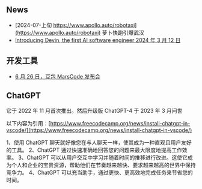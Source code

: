 ## News

- [2024-07-上旬 https://www.apollo.auto/robotaxi](https://www.apollo.auto/robotaxi) 萝卜快跑引爆武汉
- [Introducing Devin, the first AI software engineer 2024 年 3 月 12 日 ](https://www.cognition-labs.com/blog)

## 开发工具

- [6 月 26 日，豆包 MarsCode 发布会](https://juejin.cn/post/7382411119326068763?searchId=202407121419295A9857B4D412EB38A325)

## ChatGPT

它于 2022 年 11 月首次推出。然后升级版 ChatGPT-4 于 2023 年 3 月问世

以下内容为引用：[https://www.freecodecamp.org/news/install-chatgpt-in-vscode/](https://www.freecodecamp.org/news/install-chatgpt-in-vscode/)

1、使用 ChatGPT 聊天就好像您在与人聊天一样，使其成为一种直观且用户友好的工具。
2、ChatGPT 通过快速准确地回答您的问题来最大限度地提高工作效率。
3、ChatGPT 可以从用户交互中学习并随着时间的推移进行改进。这使它成为个人和企业的宝贵资源，帮助他们在节奏越来越快、要求越来越高的世界中保持竞争力。
4、ChatGPT 可以充当助手，通过更快、更高效地完成任务来节省您的时间。
